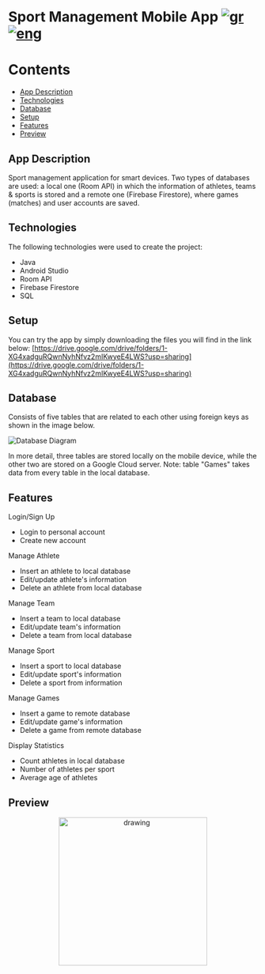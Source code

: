 # Sport Management Mobile App [![gr](https://img.shields.io/badge/lang-gr-blue.svg)](https://github.com/cbalampa/Sport-Management-Mobile-App/blob/main/README.md) [![eng](https://img.shields.io/badge/lang-en-red.svg)](https://github.com/cbalampa/Sport-Management-Mobile-App/blob/main/README-ENG.md)

Contents
=================
* [App Description](#app-description)
* [Technologies](#technologies)
* [Database](#database)
* [Setup](#setup)
* [Features](#features)
* [Preview](#preview)

## App Description
Sport management application for smart devices. Two types of databases are used: a local one (Room API) in which the information of athletes, teams & sports is stored and a remote one (Firebase Firestore), where games (matches) and user accounts are saved.

## Technologies
The following technologies were used to create the project:
- Java
- Android Studio
- Room API
- Firebase Firestore
- SQL

## Setup
You can try the app by simply downloading the files you will find in the link below:
[https://drive.google.com/drive/folders/1-XG4xadguRQwnNyhNfvz2mIKwyeE4LWS?usp=sharing](https://drive.google.com/drive/folders/1-XG4xadguRQwnNyhNfvz2mIKwyeE4LWS?usp=sharing)

## Database
Consists of five tables that are related to each other using foreign keys as shown in the image below.


![Database Diagram](https://user-images.githubusercontent.com/73292440/134400105-bb5b040d-0687-437e-9ff1-42801c3a875d.png)

In more detail, three tables are stored locally on the mobile device, while the other two are stored on a Google Cloud server. Note: table "Games" takes data from every table in the local database.

## Features
Login/Sign Up
- Login to personal account
- Create new account

Manage Athlete
- Insert an athlete to local database
- Edit/update athlete's information
- Delete an athlete from local database

Manage Team
- Insert a team to local database
- Edit/update team's information
- Delete a team from local database

Manage Sport
- Insert a sport to local database
- Edit/update sport's information
- Delete a sport from information

Manage Games
- Insert a game to remote database
- Edit/update game's information
- Delete a game from remote database

Display Statistics
- Count athletes in local database
- Number of athletes per sport
- Average age of athletes 


## Preview
<p align="center">
<img src="https://user-images.githubusercontent.com/73292440/134453091-824c9763-c1ae-4b2b-bf99-f37472b81426.gif" alt="drawing" width="300"/>
</p>

